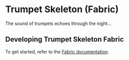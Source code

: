 # Trumpet Skeleton (Fabric)

The sound of trumpets echoes through the night...


## Developing Trumpet Skeleton Fabric

To get started, refer to the [Fabric documentation](https://fabricmc.net/wiki/tutorial:setup).
